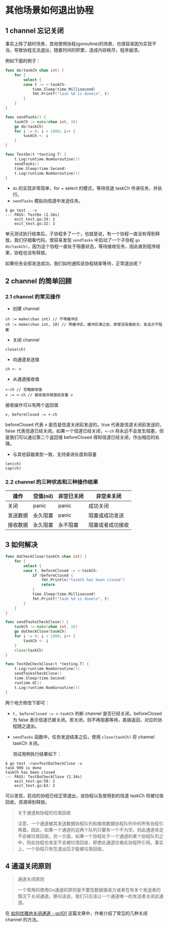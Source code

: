# 其他场景如何退出协程

## 1 channel 忘记关闭

事实上除了超时场景，其他使用协程(goroutine)的场景，也很容易因为实现不当，导致协程无法退出，随着时间的积累，造成内存耗尽，程序崩溃。

例如下面的例子：

```go
func do(taskCh chan int) {
    for {
        select {
        case t := <-taskCh:
            time.Sleep(time.Millisecond)
            fmt.Printf("task %d is done\n", t)
        }
    }
}

func sendTasks() {
    taskCh := make(chan int, 10)
    go do(taskCh)
    for i := 0; i < 1000; i++ {
        taskCh <- i
    }
}

func TestDo(t *testing.T) {
    t.Log(runtime.NumGoroutine())
    sendTasks()
    time.Sleep(time.Second)
    t.Log(runtime.NumGoroutine())
}
```

- `do` 的实现非常简单，for + select 的模式，等待信道 taskCh 传递任务，并执行。
- `sendTasks` 模拟向信道中发送任务。

```
$ go test . -v
--- PASS: TestDo (2.34s)
    exit_test.go:29: 2
    exit_test.go:32: 3
```

单元测试执行结束后，子协程多了一个，也就是说，有一个协程一直没有得到释放。我们仔细看代码，很容易发现 `sendTasks` 中启动了一个子协程 `go do(taskCh)`，因为这个协程一直处于阻塞状态，等待接收任务，因此直到程序结束，协程也没有释放。

如果任务全部发送成功，我们如何通知该协程结束等待，正常退出呢？

## 2 channel 的简单回顾

### 2.1 channel 的常见操作

* 创建 channel

```
ch := make(chan int) // 不带缓冲区
ch := make(chan int, 10) // 带缓冲区，缓冲区满之前，即使没有接收方，发送方不阻塞
```

* 关闭 channel

```
close(ch)
```

* 向通道发送值

```
ch <- v
```

* 从通道接收值

```
<-ch // 忽略接收值
v := <-ch // 接收值并赋值给变量 v
```

接收操作可以有两个返回值

```
v, beforeClosed := <-ch
```

beforeClosed 代表 v 是否是信道关闭前发送的。true 代表是信道关闭前发送的，false 代表信道已经关闭。如果一个信道已经关闭，`<-ch` 将永远不会发生阻塞，但是我们可以通过第二个返回值 beforeClosed 得知信道已经关闭，作出相应的处理。

- 与其他容器类型一致，支持查询长度和容量

```
len(ch)
cap(ch)
```

### 2.2 channel 的三种状态和三种操作结果

| 操作   | 空值(nil) | 非空已关闭 | 非空未关闭    |
| ---- | ------- | ----- | -------- |
| 关闭   | panic   | panic | 成功关闭     |
| 发送数据 | 永久阻塞    | panic | 阻塞或成功发送  |
| 接收数据 | 永久阻塞    | 永不阻塞  | 阻塞或者成功接收 |

## 3 如何解决

```go
func doCheckClose(taskCh chan int) {
    for {
        select {
        case t, beforeClosed := <-taskCh:
            if !beforeClosed {
                fmt.Println("taskCh has been closed")
                return
            }
            time.Sleep(time.Millisecond)
            fmt.Printf("task %d is done\n", t)
        }
    }
}

func sendTasksCheckClose() {
    taskCh := make(chan int, 10)
    go doCheckClose(taskCh)
    for i := 0; i < 1000; i++ {
        taskCh <- i
    }
    close(taskCh)
}

func TestDoCheckClose(t *testing.T) {
    t.Log(runtime.NumGoroutine())
    sendTasksCheckClose()
    time.Sleep(time.Second)
    runtime.GC()
    t.Log(runtime.NumGoroutine())
}
```

两个地方修改下即可：

- `t, beforeClosed := <-taskCh` 判断 channel 是否已经关闭，beforeClosed 为 false 表示信道已被关闭。若关闭，则不再阻塞等待，直接返回，对应的协程随之退出。

- `sendTasks` 函数中，任务发送结束之后，使用 `close(taskCh)` 将 channel taskCh 关闭。
  
  测试用例执行结果如下：

```
$ go test -run=TestDoCheckClose -v
task 999 is done
taskCh has been closed
--- PASS: TestDoCheckClose (2.34s)
    exit_test.go:59: 2
    exit_test.go:63: 2
```

可以发现，启动的协程已经正常退出，该协程以及使用到的信道 taskCh 将被垃圾回收，资源得到释放。

> 关于通道和协程的垃圾回收
> 
> 注意，一个通道被其发送数据协程队列和接收数据协程队列中的所有协程引用着。因此，如果一个通道的这两个队列只要有一个不为空，则此通道肯定不会被垃圾回收。另一方面，如果一个协程处于一个通道的某个协程队列之中，则此协程也肯定不会被垃圾回收，即使此通道仅被此协程所引用。事实上，一个协程只有在退出后才能被垃圾回收。

## 4 通道关闭原则

> 通道关闭原则
> 
> 一个常用的使用Go通道的原则是不要在数据接收方或者在有多个发送者的情况下关闭通道。换句话说，我们只应该让一个通道唯一的发送者关闭此通道。

在 [如何优雅地关闭通道 - go101](https://gfw.go101.org/article/channel-closing.html) 这篇文章中，作者介绍了常见的几种关闭 channel 的方法。
